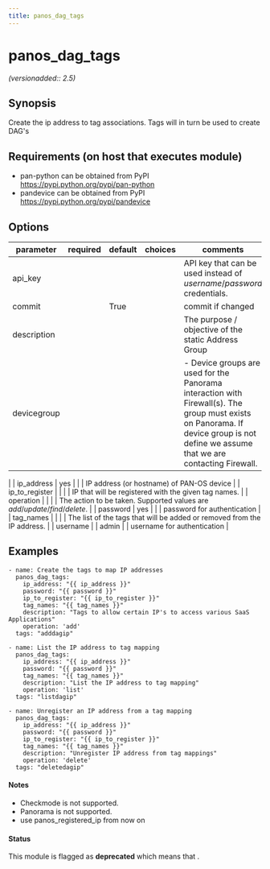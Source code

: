 ```yaml
---
title: panos_dag_tags
---
```

# panos_dag_tags

_(versionadded:: 2.5)_


## Synopsis

Create the ip address to tag associations. Tags will in turn be used to create DAG's


## Requirements (on host that executes module)

- pan-python can be obtained from PyPI https://pypi.python.org/pypi/pan-python
- pandevice can be obtained from PyPI https://pypi.python.org/pypi/pandevice

## Options

| parameter | required | default | choices | comments |
| --- | --- | --- | --- | --- |
| api_key |  |  |  | API key that can be used instead of *username*/*password* credentials. |
| commit |  | True |  | commit if changed |
| description |  |  |  | The purpose / objective of the static Address Group |
| devicegroup |  |  |  | - Device groups are used for the Panorama interaction with Firewall(s). The group must exists on Panorama. If device group is not define we assume that we are contacting Firewall.
 |
| ip_address | yes |  |  | IP address (or hostname) of PAN-OS device |
| ip_to_register |  |  |  | IP that will be registered with the given tag names. |
| operation |  |  |  | The action to be taken. Supported values are *add*/*update*/*find*/*delete*. |
| password | yes |  |  | password for authentication |
| tag_names |  |  |  | The list of the tags that will be added or removed from the IP address. |
| username |  | admin |  | username for authentication |

## Examples

    - name: Create the tags to map IP addresses
      panos_dag_tags:
        ip_address: "{{ ip_address }}"
        password: "{{ password }}"
        ip_to_register: "{{ ip_to_register }}"
        tag_names: "{{ tag_names }}"
        description: "Tags to allow certain IP's to access various SaaS Applications"
        operation: 'add'
      tags: "adddagip"
    
    - name: List the IP address to tag mapping
      panos_dag_tags:
        ip_address: "{{ ip_address }}"
        password: "{{ password }}"
        tag_names: "{{ tag_names }}"
        description: "List the IP address to tag mapping"
        operation: 'list'
      tags: "listdagip"
    
    - name: Unregister an IP address from a tag mapping
      panos_dag_tags:
        ip_address: "{{ ip_address }}"
        password: "{{ password }}"
        ip_to_register: "{{ ip_to_register }}"
        tag_names: "{{ tag_names }}"
        description: "Unregister IP address from tag mappings"
        operation: 'delete'
      tags: "deletedagip"

#### Notes

- Checkmode is not supported.
- Panorama is not supported.
- use panos_registered_ip from now on



#### Status

This module is flagged as **deprecated** which means that .

